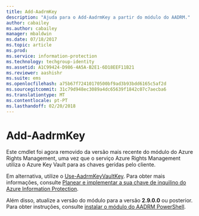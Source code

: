 ```yaml
---
title: Add-AadrmKey
description: "Ajuda para o Add-AadrmKey a partir do módulo do AADRM."
author: cabailey
ms.author: cabailey
manager: mbaldwin
ms.date: 07/18/2017
ms.topic: article
ms.prod: 
ms.service: information-protection
ms.technology: techgroup-identity
ms.assetid: A1C99424-D986-4A5A-B2E1-6D18EEF11B21
ms.reviewer: aashishr
ms.suite: ems
ms.openlocfilehash: a75b67f72410170500bf9ad3b93bdd6165c5af2d
ms.sourcegitcommit: 31c79d948ec3089a4dc65639f1842c07c7aecba6
ms.translationtype: MT
ms.contentlocale: pt-PT
ms.lasthandoff: 02/20/2018
---
```

# <a name="add-aadrmkey"></a>Add-AadrmKey

Este cmdlet foi agora removido da versão mais recente do módulo do Azure Rights Management, uma vez que o serviço Azure Rights Management utiliza o Azure Key Vault para as chaves geridas pelo cliente.

Em alternativa, utilize o [Use-AadrmKeyVaultKey](/powershell/module/aadrm/use-aadrmkeyvaultkey). Para obter mais informações, consulte [Planear e implementar a sua chave de inquilino do Azure Information Protection](../plan-design/plan-implement-tenant-key.md).

Além disso, atualize a versão do módulo para a versão **2.9.0.0** ou posterior. Para obter instruções, consulte [instalar o módulo do AADRM PowerShell](install-powershell.md).

